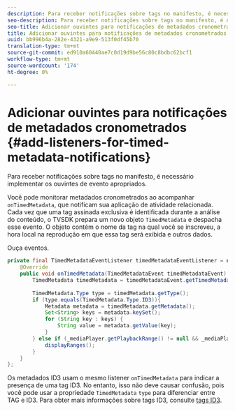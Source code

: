 ```yaml
---
description: Para receber notificações sobre tags no manifesto, é necessário implementar os ouvintes de evento apropriados.
seo-description: Para receber notificações sobre tags no manifesto, é necessário implementar os ouvintes de evento apropriados.
seo-title: Adicionar ouvintes para notificações de metadados cronometrados
title: Adicionar ouvintes para notificações de metadados cronometrados
uuid: bb996b4a-282e-4321-a9e9-513f0df45b70
translation-type: tm+mt
source-git-commit: ed910a60440ae7c0d19d9be56c80c8bdbc62bcf1
workflow-type: tm+mt
source-wordcount: '174'
ht-degree: 0%

---
```



# Adicionar ouvintes para notificações de metadados cronometrados {#add-listeners-for-timed-metadata-notifications}

Para receber notificações sobre tags no manifesto, é necessário implementar os ouvintes de evento apropriados.

Você pode monitorar metadados cronometrados ao acompanhar `onTimedMetadata`, que notificam sua aplicação de atividade relacionada. Cada vez que uma tag assinada exclusiva é identificada durante a análise do conteúdo, o TVSDK prepara um novo objeto `TimedMetadata` e despacha esse evento. O objeto contém o nome da tag na qual você se inscreveu, a hora local na reprodução em que essa tag será exibida e outros dados.

Ouça eventos.

```java
private final TimedMetadataEventListener timedMetadataEventListener = new TimedMetadataEventListener() { 
    @Override 
    public void onTimedMetadata(TimedMetadataEvent timedMetadataEvent) { 
        TimedMetadata timedMetadata = timedMetadataEvent.getTimedMetadata(); 
 
        TimedMetadata.Type type = timedMetadata.getType(); 
        if (type.equals(TimedMetadata.Type.ID3)){ 
            Metadata metadata = timedMetadata.getMetadata(); 
            Set<String> keys = metadata.keySet(); 
            for (String key : keys) { 
                String value = metadata.getValue(key); 
            } 
        } else if (_mediaPlayer.getPlaybackRange() != null && _mediaPlayer.getPlaybackRange().getDuration() > 0) { 
            displayRanges(); 
        } 
    } 
}; 
```

Os metadados ID3 usam o mesmo listener `onTimedMetadata` para indicar a presença de uma tag ID3. No entanto, isso não deve causar confusão, pois você pode usar a propriedade `TimedMetadata` `type` para diferenciar entre TAG e ID3. Para obter mais informações sobre tags ID3, consulte [tags ID3](../../../../tvsdk-3x-android-prog/android-3x-content-playback-options-android2/android-3x-id3-metadata-retrieve.md).
